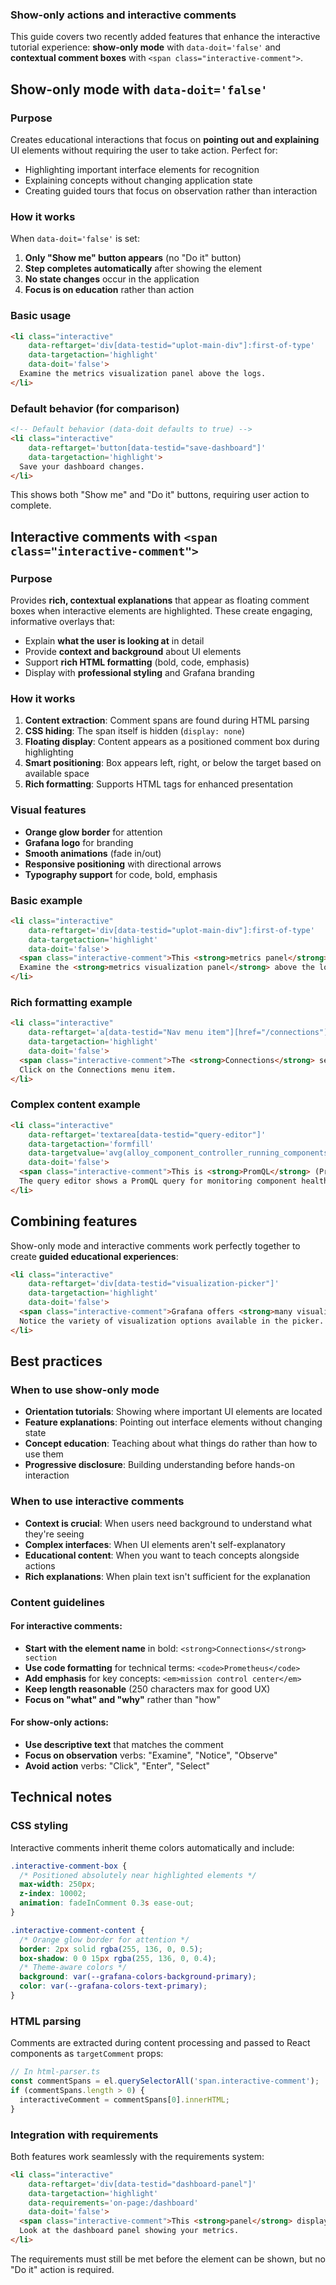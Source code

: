 ### Show-only actions and interactive comments

This guide covers two recently added features that enhance the interactive tutorial experience: **show-only mode** with `data-doit='false'` and **contextual comment boxes** with `<span class="interactive-comment">`.

## Show-only mode with `data-doit='false'`

### Purpose

Creates educational interactions that focus on **pointing out and explaining** UI elements without requiring the user to take action. Perfect for:

- Highlighting important interface elements for recognition
- Explaining concepts without changing application state
- Creating guided tours that focus on observation rather than interaction

### How it works

When `data-doit='false'` is set:

1. **Only "Show me" button appears** (no "Do it" button)
2. **Step completes automatically** after showing the element
3. **No state changes** occur in the application
4. **Focus is on education** rather than action

### Basic usage

```html
<li class="interactive"
    data-reftarget='div[data-testid="uplot-main-div"]:first-of-type'
    data-targetaction='highlight'
    data-doit='false'>
  Examine the metrics visualization panel above the logs.
</li>
```

### Default behavior (for comparison)

```html
<!-- Default behavior (data-doit defaults to true) -->
<li class="interactive"
    data-reftarget='button[data-testid="save-dashboard"]'
    data-targetaction='highlight'>
  Save your dashboard changes.
</li>
```

This shows both "Show me" and "Do it" buttons, requiring user action to complete.

## Interactive comments with `<span class="interactive-comment">`

### Purpose

Provides **rich, contextual explanations** that appear as floating comment boxes when interactive elements are highlighted. These create engaging, informative overlays that:

- Explain **what the user is looking at** in detail
- Provide **context and background** about UI elements
- Support **rich HTML formatting** (bold, code, emphasis)
- Display with **professional styling** and Grafana branding

### How it works

1. **Content extraction**: Comment spans are found during HTML parsing
2. **CSS hiding**: The span itself is hidden (`display: none`)
3. **Floating display**: Content appears as a positioned comment box during highlighting
4. **Smart positioning**: Box appears left, right, or below the target based on available space
5. **Rich formatting**: Supports HTML tags for enhanced presentation

### Visual features

- **Orange glow border** for attention
- **Grafana logo** for branding
- **Smooth animations** (fade in/out)
- **Responsive positioning** with directional arrows
- **Typography support** for code, bold, emphasis

### Basic example

```html
<li class="interactive"
    data-reftarget='div[data-testid="uplot-main-div"]:first-of-type'
    data-targetaction='highlight'
    data-doit='false'>
  <span class="interactive-comment">This <strong>metrics panel</strong> shows log volume over time with different log levels (debug, info, etc.).</span>
  Examine the <strong>metrics visualization panel</strong> above the logs.
</li>
```

### Rich formatting example

```html
<li class="interactive"
    data-reftarget='a[data-testid="Nav menu item"][href="/connections"]'
    data-targetaction='highlight'
    data-doit='false'>
  <span class="interactive-comment">The <strong>Connections</strong> section is where you manage all your data sources. This is your central hub for connecting Grafana to various data backends like <code>Prometheus</code>, <code>Loki</code>, <code>InfluxDB</code>, and more.</span>
  Click on the Connections menu item.
</li>
```

### Complex content example

```html
<li class="interactive"
    data-reftarget='textarea[data-testid="query-editor"]'
    data-targetaction='formfill'
    data-targetvalue='avg(alloy_component_controller_running_components{})'
    data-doit='false'>
  <span class="interactive-comment">This is <strong>PromQL</strong> (Prometheus Query Language)! The <code>avg()</code> function calculates the average value, and <code>alloy_component_controller_running_components{}</code> is a metric that tracks running components. The empty <code>{}</code> means we're not filtering by labels.</span>
  The query editor shows a PromQL query for monitoring component health.
</li>
```

## Combining features

Show-only mode and interactive comments work perfectly together to create **guided educational experiences**:

```html
<li class="interactive"
    data-reftarget='div[data-testid="visualization-picker"]'
    data-targetaction='highlight' 
    data-doit='false'>
  <span class="interactive-comment">Grafana offers <strong>many visualization types</strong>: <em>Time series</em> for trends, <em>Bar charts</em> for comparisons, <em>Heatmaps</em> for distributions, <em>Tables</em> for raw data, and <em>Stat</em> for single values. Choose based on your data story!</span>
  Notice the variety of visualization options available in the picker.
</li>
```

## Best practices

### When to use show-only mode
- **Orientation tutorials**: Showing where important UI elements are located
- **Feature explanations**: Pointing out interface elements without changing state
- **Concept education**: Teaching about what things do rather than how to use them
- **Progressive disclosure**: Building understanding before hands-on interaction

### When to use interactive comments
- **Context is crucial**: When users need background to understand what they're seeing
- **Complex interfaces**: When UI elements aren't self-explanatory
- **Educational content**: When you want to teach concepts alongside actions
- **Rich explanations**: When plain text isn't sufficient for the explanation

### Content guidelines

#### For interactive comments:
- **Start with the element name** in bold: `<strong>Connections</strong> section`
- **Use code formatting** for technical terms: `<code>Prometheus</code>`
- **Add emphasis** for key concepts: `<em>mission control center</em>`
- **Keep length reasonable** (250 characters max for good UX)
- **Focus on "what" and "why"** rather than "how"

#### For show-only actions:
- **Use descriptive text** that matches the comment
- **Focus on observation** verbs: "Examine", "Notice", "Observe"
- **Avoid action** verbs: "Click", "Enter", "Select"

## Technical notes

### CSS styling

Interactive comments inherit theme colors automatically and include:

```css
.interactive-comment-box {
  /* Positioned absolutely near highlighted elements */
  max-width: 250px;
  z-index: 10002;
  animation: fadeInComment 0.3s ease-out;
}

.interactive-comment-content {
  /* Orange glow border for attention */
  border: 2px solid rgba(255, 136, 0, 0.5);
  box-shadow: 0 0 15px rgba(255, 136, 0, 0.4);
  /* Theme-aware colors */
  background: var(--grafana-colors-background-primary);
  color: var(--grafana-colors-text-primary);
}
```

### HTML parsing

Comments are extracted during content processing and passed to React components as `targetComment` props:

```typescript
// In html-parser.ts
const commentSpans = el.querySelectorAll('span.interactive-comment');
if (commentSpans.length > 0) {
  interactiveComment = commentSpans[0].innerHTML;
}
```

### Integration with requirements

Both features work seamlessly with the requirements system:

```html
<li class="interactive"
    data-reftarget='div[data-testid="dashboard-panel"]'
    data-targetaction='highlight'
    data-requirements='on-page:/dashboard'
    data-doit='false'>
  <span class="interactive-comment">This <strong>panel</strong> displays real-time metrics from your <code>Prometheus</code> data source.</span>
  Look at the dashboard panel showing your metrics.
</li>
```

The requirements must still be met before the element can be shown, but no "Do it" action is required.
